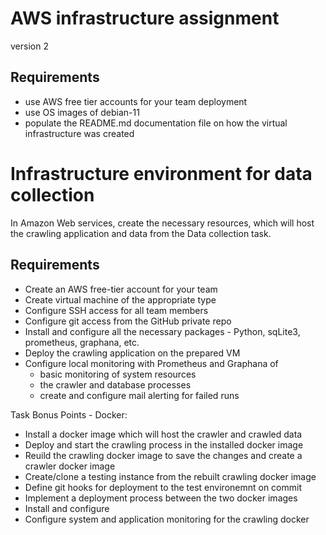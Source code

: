 # AWS infrastructure assignment
version 2

## Requirements
- use AWS free tier accounts for your team deployment
- use OS images of debian-11 
- populate the README.md documentation file on how the virtual infrastructure was created

# Infrastructure environment for data collection
In Amazon Web services, create the necessary resources, which will host the crawling application and data from the Data collection task.


## Requirements
- Create an AWS free-tier account for your team
- Create virtual machine of the appropriate type 
- Configure SSH access for all team members
- Configure git access from the GitHub private repo
- Install and configure all the necessary packages - Python, sqLite3, prometheus, graphana, etc.
- Deploy the crawling application on the prepared VM
- Configure local monitoring with Prometheus and Graphana of
  - basic monitoring of system resources
  - the crawler and database processes
  - create and configure mail alerting for failed runs

Task Bonus Points - Docker:
- Install a docker image which will host the crawler and crawled data 
- Deploy and start the crawling process in the installed docker image
- Reuild the crawling docker image to save the changes and create a crawler docker image
- Create/clone a testing instance from the rebuilt crawling docker image
- Define git hooks for deployment to the test environemnt on commit
- Implement a deployment process between the two docker images
- Install and configure 
- Configure system and application monitoring for the crawling docker
